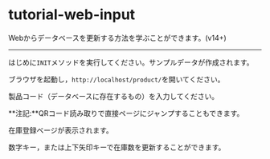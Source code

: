 # tutorial-web-input
Webからデータベースを更新する方法を学ぶことができます。(v14+)

---

はじめに```INIT```メソッドを実行してください。サンプルデータが作成されます。

ブラウザを起動し，```http://localhost/product/```を開いてください。

製品コード（データベースに存在するもの）を入力してください。

**注記:**QRコード読み取りで直接ページにジャンプすることもできます。

在庫登録ベージが表示されます。

数字キー，または上下矢印キーで在庫数を更新することができます。
